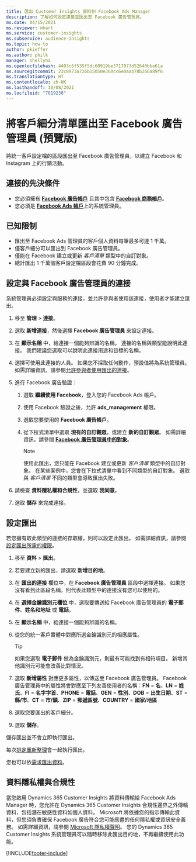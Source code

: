 ```yaml
---
title: 匯出 Customer Insights 資料到 Facebook Ads Manager
description: 了解如何設定連接並匯出至 Facebook 廣告管理員。
ms.date: 04/15/2021
ms.reviewer: mhart
ms.service: customer-insights
ms.subservice: audience-insights
ms.topic: how-to
author: pkieffer
ms.author: philk
manager: shellyha
ms.openlocfilehash: 4403c6f535f5dc60919be3717073d52640bbe61a
ms.sourcegitcommit: 23c8973a726b15050e368cc6e0aab78b266a89f6
ms.translationtype: HT
ms.contentlocale: zh-HK
ms.lasthandoff: 10/08/2021
ms.locfileid: "7619238"
---
```

# <a name="export-segments-list-to-facebook-ads-manager-preview"></a>將客戶細分清單匯出至 Facebook 廣告管理員 (預覽版)

將統一客戶設定檔的區段匯出至 Facebook 廣告管理員，以建立 Facebook 和 Instagram 上的行銷活動。

## <a name="prerequisites-for-connection"></a>連接的先決條件

- 您必須擁有 [**Facebook 廣告帳戶**](https://www.facebook.com/business/learn/lessons/step-by-step-ads-manager-account) 且其中包含 [**Facebook 商務帳戶**](https://business.facebook.com/)。
- 您必須是 [**Facebook Ads 帳戶**](https://www.facebook.com/business/learn/lessons/step-by-step-ads-manager-account)上的系統管理員。

## <a name="known-limitations"></a>已知限制

- 匯出至 Facebook Ads 管理員的客戶個人資料每筆最多可達 1 千萬。
- 僅客戶細分可以匯出到 Facebook 廣告管理員。
- 僅能在 Facebook 建立或更新 *客戶清單* 類型中的自訂對象。
- 總計匯出 1 千萬個客戶設定檔區段會花費 90 分鐘完成。

## <a name="set-up-connection-to-facebook-ads-manager"></a>設定與 Facebook 廣告管理員的連接

系統管理員必須設定與服務的連接，並允許參與者使用該連接，使用者才能建立匯出。

1. 移至 **管理** > **連接**。

1. 選取 **新增連接**，然後選擇 **Facebook 廣告管理員** 來設定連接。

1. 在 **顯示名稱** 中，給連接一個能夠辨識的名稱。 連接的名稱與類型能說明此連接。 我們建議您選取可以說明此連接用途和目標的名稱。

1. 選擇可使用此連接的人員。 如果您不採取任何動作，預設值將為系統管理員。 如需詳細資訊，請參閱[允許參與者使用匯出的連接](connections.md#allow-contributors-to-use-a-connection-for-exports)。

1. 進行 Facebook 廣告驗證： 

   1. 選取 **繼續使用 Facebook**，登入您的 Facebook Ads 帳戶。

   1. 使用 Facebook 驗證之後，允許 **ads_management** 權限。

   1. 選取您要使用的 **Facebook 廣告帳戶**。

   1. 從下拉式清單中選取 **現有的自訂觀眾**，或建立 **新的自訂觀眾**。 如需詳細資訊，請參閱 [**Facebook 廣告管理員中的對象**](https://www.facebook.com/business/help/744354708981227?id=2469097953376494)。
      > [!NOTE]
      > 使用此匯出，您只能在 Facebook 建立或更新 *客戶清單* 類型中的自訂對象。 在某些案例中，您會在下拉式清單中看到不同類型的自訂對象。 選取與 *客戶清單* 不同的類型會導致匯出失敗。 

1. 請檢查 **資料隱私權和合規性**，並選取 **我同意**。

1. 選取 **儲存** 來完成連接。

## <a name="configure-an-export"></a>設定匯出

若您擁有取此類型的連接的存取權，則可以設定此匯出。 如需詳細資訊，請參閱[設定匯出所需的權限](export-destinations.md#set-up-a-new-export)。

1. 移至 **資料** > **匯出**。

1. 若要建立新的匯出，請選取 **新增目的地**。 

1. 在 **匯出的連接** 欄位中，在 **Facebook 廣告管理員** 區段中選擇連接。 如果您沒有看到此區段名稱，則代表此類型中的連接沒有您可以使用的。

1. 在 **選擇金鑰識別元欄位** 中，選取要傳送給 Facebook 廣告管理員的 **電子郵件**、**姓名和地址** 或 **電話**。 

1. 在 **顯示名稱** 中，給連接一個能夠辨識的名稱。

1. 從您的統一客戶實體中對應所選金鑰識別元的相應屬性。
   > [!TIP]
   > 如果您選取 **電子郵件** 做為金鑰識別元，則最有可能找到有相符項目。 新增其他識別元可能會改善比對情況。

1. 選取 **新增屬性** 對應更多屬性，以傳送至 Facebook 廣告管理員。 Facebook 廣告管理員中的屬性將會對應至下列友善使用者的名稱：**FN** = **名**、**LN** = **姓氏**、**FI** = **名字字首**、**PHONE** = **電話**、**GEN** = **性別**、**DOB** = **出生日期**、**ST** = **縣/市**、**CT** = **市/鎮**、**ZIP** = **郵遞區號**、**COUNTRY** = **國家/地區**

1. 選取您要匯出的客戶細分。

1. 選取 **儲存**。

儲存匯出並不會立即執行匯出。

每次[排定重新整理](system.md#schedule-tab)會一起執行匯出。 

您也可以依[需求匯出資料](export-destinations.md#run-exports-on-demand)。 

## <a name="data-privacy-and-compliance"></a>資料隱私權與合規性

當您啟用 Dynamics 365 Customer Insights 將資料傳輸給 Facebook Ads Manager 時，您允許在 Dynamics 365 Customer Insights 合規性邊界之外傳輸資料，包括潛在敏感性資料如個人資料。 Microsoft 將依據您的指示傳輸此資料，但您須負責確保 Facebook 廣告符合您可能應盡的任何隱私權或資訊安全義務。 如需詳細資訊，請參閱 [Microsoft 隱私權聲明](https://go.microsoft.com/fwlink/?linkid=396732)。
您的 Dynamics 365 Customer Insights 系統管理員可以隨時移除此匯出目的地，不再繼續使用此功能。


[!INCLUDE[footer-include](../includes/footer-banner.md)]
